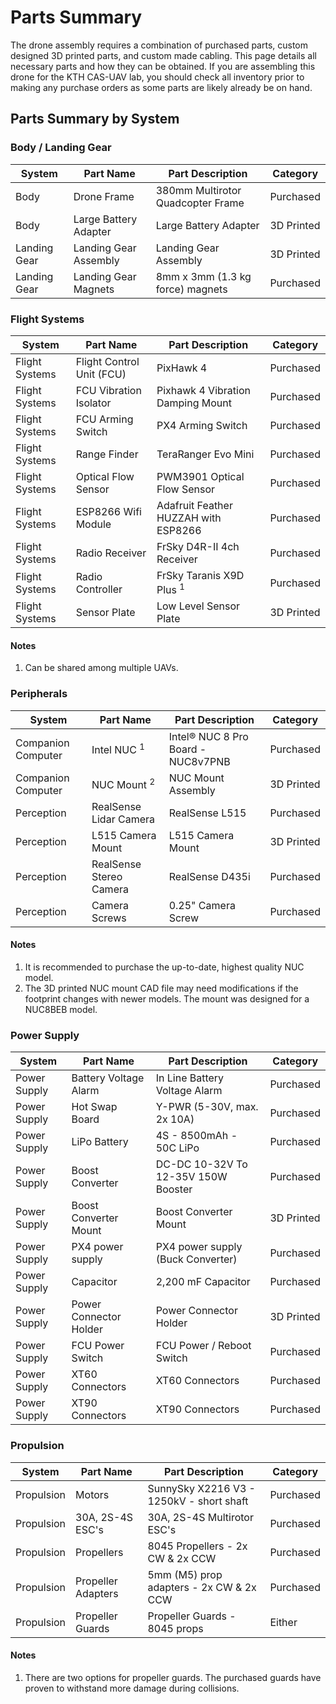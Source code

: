 # Parts Summary
The drone assembly requires a combination of purchased parts,
custom designed 3D printed parts, and custom made cabling.
This page details all necessary parts and how they can be obtained.
If you are assembling this drone for the KTH CAS-UAV lab, you should
check all inventory prior to making any purchase orders as some parts
are likely already be on hand.


## Parts Summary by System

### Body / Landing Gear
| System             | Part Name                 | Part Description                          | Category   |
| ------             | ---------                 | ---------                                 | ---------- |
| Body               | Drone Frame               | 380mm Multirotor Quadcopter Frame         | Purchased  |
| Body               | Large Battery Adapter     | Large Battery Adapter                     | 3D Printed |
| Landing Gear       | Landing Gear Assembly     | Landing Gear Assembly                     | 3D Printed |
| Landing Gear       | Landing Gear Magnets      | 8mm x 3mm (1.3 kg force) magnets          | Purchased  |

### Flight Systems
| System             | Part Name                 | Part Description                          | Category   |
| ------             | ---------                 | ---------                                 | ---------- |
| Flight Systems     | Flight Control Unit (FCU) | PixHawk 4                                 | Purchased  |
| Flight Systems     | FCU Vibration Isolator    | Pixhawk 4 Vibration Damping Mount         | Purchased  |
| Flight Systems     | FCU Arming Switch         | PX4 Arming Switch                         | Purchased  |
| Flight Systems     | Range Finder              | TeraRanger Evo Mini                       | Purchased  |
| Flight Systems     | Optical Flow Sensor       | PWM3901 Optical Flow Sensor               | Purchased  |
| Flight Systems     | ESP8266 Wifi Module       | Adafruit Feather HUZZAH with ESP8266      | Purchased  |
| Flight Systems     | Radio Receiver            | FrSky D4R-II 4ch Receiver                 | Purchased  |
| Flight Systems     | Radio Controller          | FrSky Taranis X9D Plus <sup>1</sup>       | Purchased  |
| Flight Systems     | Sensor Plate              | Low Level Sensor Plate                    | 3D Printed |

#### Notes
1. Can be shared among multiple UAVs.

### Peripherals
| System             | Part Name                 | Part Description                          | Category   |
| ------             | ---------                 | ---------                                 | ---------- |
| Companion Computer | Intel NUC <sup>1</sup>    | Intel® NUC 8 Pro Board - NUC8v7PNB        | Purchased  |
| Companion Computer | NUC Mount <sup>2</sup>    | NUC Mount Assembly                        | 3D Printed |
| Perception         | RealSense Lidar Camera    | RealSense L515                            | Purchased  |
| Perception         | L515 Camera Mount         | L515 Camera Mount                         | 3D Printed |
| Perception         | RealSense Stereo Camera   | RealSense D435i                           | Purchased  |
| Perception         | Camera Screws             | 0.25" Camera Screw                        | Purchased  |

#### Notes
1. It is recommended to purchase the up-to-date, highest quality NUC model.
2. The 3D printed NUC mount CAD file may need modifications if the footprint changes with newer models.
   The mount was designed for a NUC8BEB model.

### Power Supply
| System             | Part Name                 | Part Description                          | Category   |
| ------             | ---------                 | ---------                                 | ---------- |
| Power Supply       | Battery Voltage Alarm     | In Line Battery Voltage Alarm             | Purchased  |
| Power Supply       | Hot Swap Board            | Y-PWR (5-30V, max. 2x 10A)                | Purchased  |
| Power Supply       | LiPo Battery              | 4S - 8500mAh - 50C LiPo                   | Purchased  |
| Power Supply       | Boost Converter           | DC-DC 10-32V To 12-35V 150W Booster       | Purchased  |
| Power Supply       | Boost Converter Mount     | Boost Converter Mount                     | 3D Printed |
| Power Supply       | PX4 power supply          | PX4 power supply (Buck Converter)         | Purchased  |
| Power Supply       | Capacitor                 | 2,200 mF Capacitor                        | Purchased  |
| Power Supply       | Power Connector Holder    | Power Connector Holder                    | 3D Printed |
| Power Supply       | FCU Power Switch          | FCU Power / Reboot Switch                 | Purchased  |
| Power Supply       | XT60 Connectors           | XT60 Connectors                           | Purchased  |
| Power Supply       | XT90 Connectors           | XT90 Connectors                           | Purchased  |

### Propulsion
| System             | Part Name                 | Part Description                          | Category   |
| ------             | ---------                 | ---------                                 | ---------- |
| Propulsion         | Motors                    | SunnySky X2216 V3 - 1250kV - short shaft  | Purchased  |
| Propulsion         | 30A, 2S-4S ESC's          | 30A, 2S-4S Multirotor ESC's               | Purchased  |
| Propulsion         | Propellers                | 8045 Propellers - 2x CW & 2x CCW          | Purchased  |
| Propulsion         | Propeller Adapters        | 5mm (M5) prop adapters - 2x CW & 2x CCW   | Purchased  |
| Propulsion         | Propeller Guards          | Propeller Guards - 8045 props             | Either     |

#### Notes
1. There are two options for propeller guards. The purchased guards have proven to withstand more damage during collisions.
